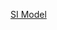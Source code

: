[SI Model](
https://datahub.berkeley.edu/hub/user-redirect/git-pull?repo=https%3A%2F%2Fgithub.com%2Fberkeley-demography%2Fshiny-id-demos&branch=main&urlpath=shiny%2Fshiny-id-demos%2FSI%2F)
